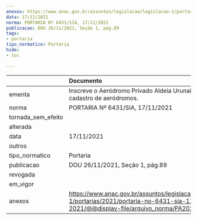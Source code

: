 ```yaml
---
anexos: https://www.anac.gov.br/assuntos/legislacao/legislacao-1/portarias/2021/portaria-no-6431-sia-17-11-2021/@@display-file/arquivo_norma/PA2021-6431.pdf
data: 17/11/2021
norma: PORTARIA Nº 6431/SIA, 17/11/2021
publicacao: DOU 26/11/2021, Seção 1, pág.89
tags:
- portaria
tipo_normatico: Portaria
hide: 
- toc 
 
---
```


|                    | Documento                                                                                                                                            |
|:-------------------|:-----------------------------------------------------------------------------------------------------------------------------------------------------|
| ementa             | Inscreve o Aeródromo Privado Aldeia Urunai (PA) no cadastro de aeródromos.                                                                           |
| norma              | PORTARIA Nº 6431/SIA, 17/11/2021                                                                                                                     |
| tornada_sem_efeito |                                                                                                                                                      |
| alterada           |                                                                                                                                                      |
| data               | 17/11/2021                                                                                                                                           |
| outros             |                                                                                                                                                      |
| tipo_normatico     | Portaria                                                                                                                                             |
| publicacao         | DOU 26/11/2021, Seção 1, pág.89                                                                                                                      |
| revogada           |                                                                                                                                                      |
| em_vigor           |                                                                                                                                                      |
| anexos             | https://www.anac.gov.br/assuntos/legislacao/legislacao-1/portarias/2021/portaria-no-6431-sia-17-11-2021/@@display-file/arquivo_norma/PA2021-6431.pdf |